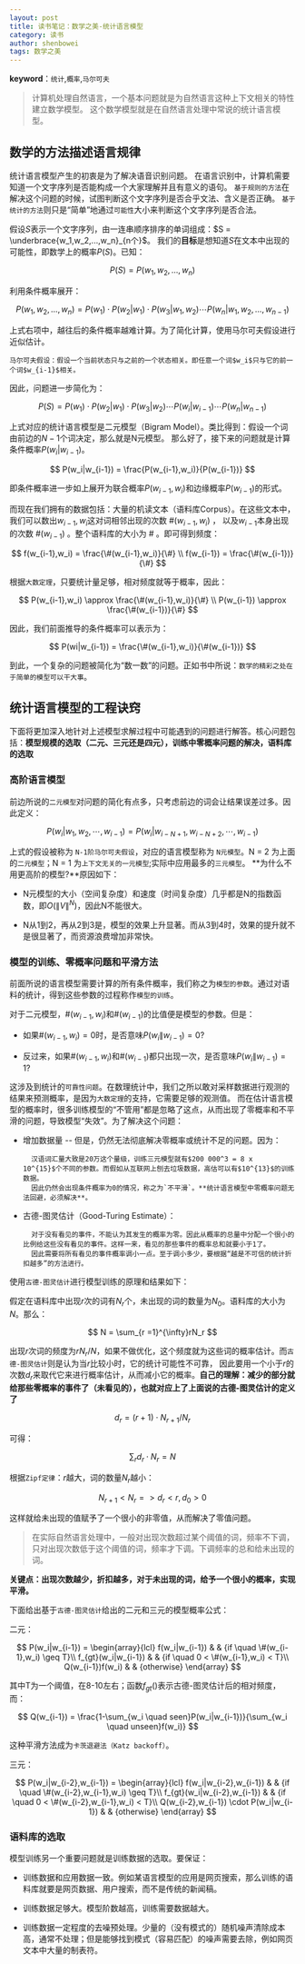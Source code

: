 ```yaml
---
layout: post
title: 读书笔记：数学之美-统计语言模型
category: 读书
author: shenbowei
tags: 数学之美
---
```


**keyword**：`统计`,`概率`,`马尔可夫`

> 计算机处理自然语言，一个基本问题就是为自然语言这种上下文相关的特性建立数学模型。
> 这个数学模型就是在自然语言处理中常说的统计语言模型。

## 数学的方法描述语言规律

统计语言模型产生的初衷是为了解决语音识别问题。
在语言识别中，计算机需要知道一个文字序列是否能构成一个大家理解并且有意义的语句。
`基于规则的方法`在解决这个问题的时候，试图判断这个文字序列是否合乎文法、含义是否正确。
`基于统计的方法`则只是“简单”地通过`可能性`大小来判断这个文字序列是否合法。

假设$S$表示一个文字序列，由一连串顺序排序的单词组成：$S = \underbrace{w_1,w_2,...,w_n}_{n个}$。
我们的**目标**是想知道$S$在文本中出现的可能性，即数学上的概率$P(S)$。已知：

$$
P(S) = P(w_1, w_2, ... , w_n)
$$

利用条件概率展开：

$$
P(w_1, w_2, ... , w_n) = P(w_1) \cdot P(w_2|w_1) \cdot P(w_3| w_1,w_2) \cdots P(w_n|w_1,w_2,...,w_{n-1})
$$

上式右项中，越往后的条件概率越难计算。为了简化计算，使用马尔可夫假设进行近似估计。

```
马尔可夫假设：假设一个当前状态只与之前的一个状态相关。即任意一个词$w_i$只与它的前一个词$w_{i-1}$相关。
```

因此，问题进一步简化为：

$$
P(S) = P(w_1) \cdot P(w_2|w_1) \cdot P(w_3|w_2) \cdots P(w_i|w_{i-1}) \cdots P(w_n|w_{n-1})
$$

上式对应的统计语言模型是二元模型（Bigram Model）。类比得到：假设一个词由前边的$N-1$个词决定，那么就是N元模型。
那么好了，接下来的问题就是计算条件概率$P(w_i|w_{i-1})$。

$$
P(w_i|w_{i-1}) = \frac{P(w_{i-1},w_i)}{P(w_{i-1})}
$$

即条件概率进一步如上展开为联合概率$P(w_{i-1},w_i)$和边缘概率$P(w_{i-1})$的形式。

而现在我们拥有的数据包括：大量的机读文本（语料库Corpus）。在这些文本中，我们可以数出$w_{i-1},w_i$这对词相邻出现的次数 #$(w_{i-1},w_i)$ ，
以及$w_{i-1}$本身出现的次数 #$(w_{i-1})$ 。整个语料库的大小为 # 。即可得到频度：

$$
f(w_{i-1},w_i) = \frac{\#(w_{i-1},w_i)}{\#}
\\
f(w_{i-1}) = \frac{\#(w_{i-1})}{\#}
$$

根据`大数定理`，只要统计量足够，相对频度就等于概率，因此：

$$
P(w_{i-1},w_i) \approx \frac{\#(w_{i-1},w_i)}{\#}
\\
P(w_{i-1}) \approx \frac{\#(w_{i-1})}{\#}
$$

因此，我们前面推导的条件概率可以表示为：

$$
P(wi|w_{i-1}) = \frac{\#(w_{i-1},w_i)}{\#(w_{i-1})}
$$

到此，一个复杂的问题被简化为“数一数”的问题。正如书中所说：`数学的精彩之处在于简单的模型可以干大事`。

## 统计语言模型的工程诀窍

下面将更加深入地针对上述模型求解过程中可能遇到的问题进行解答。核心问题包括：**模型规模的选取（二元、三元还是四元），训练中零概率问题的解决，语料库的选取**

### 高阶语言模型

前边所说的`二元模型`对问题的简化有点多，只考虑前边的词会让结果误差过多。因此定义：

$$
P(w_i|w_1,w_2, \cdots ,w_{i-1}) = P(w_i|w_{i-N+1},w_{i-N+2}, \cdots , w_{i-1})
$$

上式的假设被称为 `N-1阶马尔可夫假设`，对应的语言模型称为 `N元模型`。N = 2 为上面的`二元模型`；N = 1 为`上下文无关的一元模型`;实际中应用最多的`三元模型`。
**为什么不用更高阶的模型?**原因如下：

- N元模型的大小（空间复杂度）和速度（时间复杂度）几乎都是N的指数函数，即$O(\|V\|^{N})$，因此N不能很大。

- N从1到2，再从2到3是，模型的效果上升显著。而从3到4时，效果的提升就不是很显著了，而资源浪费增加非常快。

### 模型的训练、零概率问题和平滑方法

前面所说的语言模型需要计算的所有条件概率，我们称之为`模型的参数`。通过对语料的统计，得到这些参数的过程称作`模型的训练`。

对于二元模型，#$(w_{i-1},w_{i})$和#$(w_{i-1})$的比值便是模型的参数。但是：

- 如果#$(w_{i-1},w_{i})=0$时，是否意味$P(w_i\|w_{i-1})=0?$

- 反过来，如果#$(w_{i-1},w_{i})$和#$(w_{i-1})$都只出现一次，是否意味$P(w_i\|w_{i-1})=1?$

这涉及到统计的`可靠性问题`。在数理统计中，我们之所以敢对采样数据进行观测的结果来预测概率，是因为`大数定理`的支持，它需要足够的观测值。
而在估计语言模型的概率时，很多训练模型的“不管用”都是忽略了这点，从而出现了零概率和不平滑的问题，导致模型“失效”。为了解决这个问题：

- 增加数据量 -- 但是，仍然无法彻底解决零概率或统计不足的问题。因为：

		汉语词汇量大致是20万这个量级，训练三元模型就有$200 000^3 = 8 x 10^{15}$个不同的参数。而假如从互联网上刨去垃圾数据，高估可以有$10^{13}$的训练数据。
		因此仍然会出现条件概率为0的情况，称之为`不平滑`。**统计语言模型中零概率问题无法回避，必须解决**。
		
- 古德-图灵估计（Good-Turing Estimate）：

		对于没有看见的事件，不能认为其发生的概率为零。因此从概率的总量中分配一个很小的比例给这些没有看见的事件。这样一来，看见的那些事件的概率总和就要小于1了。
		因此需要将所有看见的事件概率调小一点。至于调小多少，要根据“越是不可信的统计折扣越多”的方法进行。

使用`古德-图灵估计`进行模型训练的原理和结果如下：

假定在语料库中出现$r$次的词有$N_r$个，未出现的词的数量为$N_0$。语料库的大小为$N$。那么：

$$
N = \sum_{r =1}^{\infty}rN_r
$$

出现$r$次词的频度为$rN_r/N$，如果不做优化，这个频度就为这些词的概率估计。而`古德-图灵估计`则是认为当$r$比较小时，它的统计可能性不可靠，
因此要用一个小于$r$的次数$d_r$来取代它来进行概率估计，从而减小它的概率。**自己的理解：减少的部分就给那些零概率的事件了（未看见的），也就对应上了上面说的古德-图灵估计的定义了**

$$
d_r = (r+1) \cdot N_{r+1}/N_r
$$

可得：

$$
\sum_{r}d_r \cdot N_r = N
$$

根据`Zipf定律`：$r$越大，词的数量$N_r$越小：

$$
N_{r+1} < N_r => d_r<r,d_0>0
$$

这样就给未出现的值赋予了一个很小的非零值，从而解决了零值问题。

> 在实际自然语言处理中，一般对出现次数超过某个阈值的词，频率不下调，只对出现次数低于这个阈值的词，频率才下调。下调频率的总和给未出现的词。

**关键点：出现次数越少，折扣越多，对于未出现的词，给予一个很小的概率，实现平滑。**

下面给出基于`古德-图灵估计`给出的二元和三元的模型概率公式：

二元：

$$
P(w_i|w_{i-1}) = 
\begin{array}{lcl}
f(w_i|w_{i-1})       &      & {if  \quad \#(w_{i-1},w_i) \geq T}\\
f_{gt}(w_i|w_{i-1})  &      & {if  \quad 0 < \#(w_{i-1},w_i) < T}\\
Q(w_{i-1})f(w_i)     &      & {otherwise}
\end{array}
$$

其中T为一个阈值，在8-10左右；函数$f_{gt}()$表示古德-图灵估计后的相对频度，而：

$$
Q(w_{i-1}) = \frac{1-\sum_{w_i \quad seen}P(w_i|w_{i-1})}{\sum_{w_i \quad unseen}f(w_i)}
$$

这种平滑方法成为`卡茨退避法（Katz backoff）`。

三元：

$$
P(w_i|w_{i-2},w_{i-1}) = 
\begin{array}{lcl}
f(w_i|w_{i-2},w_{i-1})       &      & {if  \quad \#(w_{i-2},w_{i-1},w_i) \geq T}\\
f_{gt}(w_i|w_{i-2},w_{i-1})  &      & {if  \quad 0 < \#(w_{i-2},w_{i-1},w_i) < T}\\
Q(w_{i-2},w_{i-1}) \cdot P(w_i|w_{i-1})     &      & {otherwise}
\end{array}
$$

### 语料库的选取

模型训练另一个重要问题就是训练数据的选取。要保证：

- 训练数据和应用数据一致。例如某语言模型的应用是网页搜索，那么训练的语料库就要是网页数据、用户搜索，而不是传统的新闻稿。

- 训练数据足够大。模型阶数越高，训练需要数据越大。

- 训练数据一定程度的去噪预处理。少量的（没有模式的）随机噪声清除成本高，通常不处理；但是能够找到模式（容易匹配）的噪声需要去除，例如网页文本中大量的制表符。

